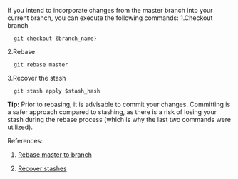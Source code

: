 If you intend to incorporate changes from the master branch into your current branch, you can execute the following commands:
1.Checkout branch

      git checkout {branch_name}
      
2.Rebase

      git rebase master

3.Recover the stash

      git stash apply $stash_hash

**Tip:** Prior to rebasing, it is advisable to commit your changes. Committing is a safer approach compared to stashing, as there is a risk of losing your stash during the rebase process (which is why the last two commands were utilized).

References:
1. [Rebase master to branch](https://stackoverflow.com/questions/5340724/get-changes-from-master-into-branch-in-git) 

2. [Recover stashes](https://stackoverflow.com/questions/89332/how-do-i-recover-a-dropped-stash-in-git)
